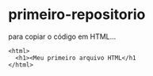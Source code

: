 # primeiro-repositorio

para copiar o código em HTML...
```
<html>
  <h1><Meu primeiro arquivo HTML</h1
</html>
```
